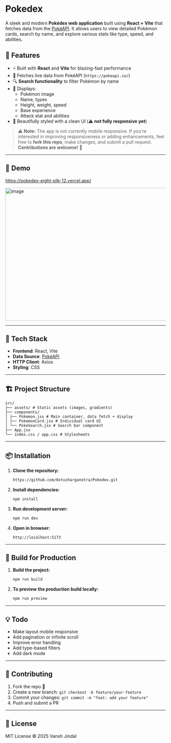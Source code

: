 # Pokedex

A sleek and modern **Pokédex web application** built using **React + Vite** that fetches data from the [PokéAPI](https://pokeapi.co/). It allows users to view detailed Pokémon cards, search by name, and explore various stats like type, speed, and abilities.

## 🚀 Features

  - ⚡ Built with **React** and **Vite** for blazing-fast performance
  - 📡 Fetches live data from PokéAPI (`https://pokeapi.co/`)
  - 🔍 **Search functionality** to filter Pokémon by name
  - 📄 Displays:
      - Pokémon image
      - Name, types
      - Height, weight, speed
      - Base experience
      - Attack stat and abilities
  - 💅 Beautifully styled with a clean UI (⚠️ **not fully responsive yet**)

> ⚠️ **Note:** The app is not currently mobile responsive. If you're interested in improving responsiveness or adding enhancements, feel free to **fork this repo**, make changes, and submit a pull request. **Contributions are welcome\!** 🚀

-----

## 📸 Demo

https://pokedex-eight-silk-12.vercel.app/

<img width="948" height="416" alt="image" src="https://github.com/user-attachments/assets/cf35f417-6e8e-45bc-a4e7-17bd97a38254" />



-----

## 🧰 Tech Stack

  - **Frontend**: React, Vite
  - **Data Source**: [PokéAPI](https://pokeapi.co/)
  - **HTTP Client**: Axios
  - **Styling**: CSS

-----

## 🏗️ Project Structure

```
src/
├── assets/ # Static assets (images, gradients)
├── components/
│ ├── Pokemon.jsx # Main container, data fetch + display
│ ├── PokemonCard.jsx # Individual card UI
│ └── PokeSearch.jsx # Search bar component
├── App.jsx
└── index.css / app.css # Stylesheets
```

-----

## 📦 Installation

1.  **Clone the repository:**
    ```bash
    https://github.com/0xtusharganotra/Pokedex.git
    ```
2.  **Install dependencies:**
    ```bash
    npm install
    ```
3.  **Run development server:**
    ```bash
    npm run dev
    ```
4.  **Open in browser:**
    ```
    http://localhost:5173
    ```

-----

## 🏁 Build for Production

1.  **Build the project:**
    ```bash
    npm run build
    ```
2.  **To preview the production build locally:**
    ```bash
    npm run preview
    ```

-----

## 💡 Todo

  - Make layout mobile responsive
  - Add pagination or infinite scroll
  - Improve error handling
  - Add type-based filters
  - Add dark mode

-----

## 🤝 Contributing

1.  Fork the repo 🍴
2.  Create a new branch: `git checkout -b feature/your-feature`
3.  Commit your changes: `git commit -m "feat: add your feature"`
4.  Push and submit a PR

-----

## 📄 License

MIT License © 2025 Vansh Jindal
